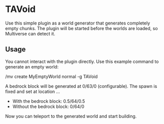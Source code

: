 TAVoid
======

Use this simple plugin as a world generator that generates completely empty chunks.
The plugin will be started before the worlds are loaded, so Multiverse can detect it.

Usage
-----

You cannot interact with the plugin directly.
Use this example command to generate an empty world:

/mv create MyEmptyWorld normal -g TAVoid

A bedrock block will be generated at 0/63/0 (configurable).
The spawn is fixed and set at location ...
- With the bedrock block: 0.5/64/0.5
- Without the bedrock block: 0/64/0

Now you can teleport to the generated world and start building.
